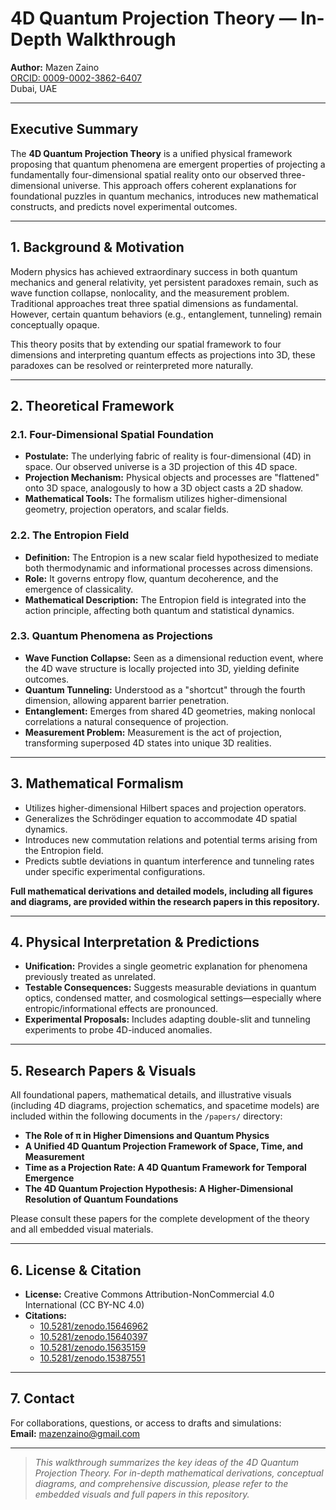# 4D Quantum Projection Theory — In-Depth Walkthrough

**Author:** Mazen Zaino  
[ORCID: 0009-0002-3862-6407](https://orcid.org/0009-0002-3862-6407)  
Dubai, UAE

---

## Executive Summary

The **4D Quantum Projection Theory** is a unified physical framework proposing that quantum phenomena are emergent properties of projecting a fundamentally four-dimensional spatial reality onto our observed three-dimensional universe. This approach offers coherent explanations for foundational puzzles in quantum mechanics, introduces new mathematical constructs, and predicts novel experimental outcomes.

---

## 1. Background & Motivation

Modern physics has achieved extraordinary success in both quantum mechanics and general relativity, yet persistent paradoxes remain, such as wave function collapse, nonlocality, and the measurement problem. Traditional approaches treat three spatial dimensions as fundamental. However, certain quantum behaviors (e.g., entanglement, tunneling) remain conceptually opaque.

This theory posits that by extending our spatial framework to four dimensions and interpreting quantum effects as projections into 3D, these paradoxes can be resolved or reinterpreted more naturally.

---

## 2. Theoretical Framework

### 2.1. Four-Dimensional Spatial Foundation

- **Postulate:** The underlying fabric of reality is four-dimensional (4D) in space. Our observed universe is a 3D projection of this 4D space.
- **Projection Mechanism:** Physical objects and processes are "flattened" onto 3D space, analogously to how a 3D object casts a 2D shadow.
- **Mathematical Tools:** The formalism utilizes higher-dimensional geometry, projection operators, and scalar fields.

### 2.2. The Entropion Field

- **Definition:** The Entropion is a new scalar field hypothesized to mediate both thermodynamic and informational processes across dimensions.
- **Role:** It governs entropy flow, quantum decoherence, and the emergence of classicality.
- **Mathematical Description:** The Entropion field is integrated into the action principle, affecting both quantum and statistical dynamics.

### 2.3. Quantum Phenomena as Projections

- **Wave Function Collapse:** Seen as a dimensional reduction event, where the 4D wave structure is locally projected into 3D, yielding definite outcomes.
- **Quantum Tunneling:** Understood as a "shortcut" through the fourth dimension, allowing apparent barrier penetration.
- **Entanglement:** Emerges from shared 4D geometries, making nonlocal correlations a natural consequence of projection.
- **Measurement Problem:** Measurement is the act of projection, transforming superposed 4D states into unique 3D realities.

---

## 3. Mathematical Formalism

- Utilizes higher-dimensional Hilbert spaces and projection operators.
- Generalizes the Schrödinger equation to accommodate 4D spatial dynamics.
- Introduces new commutation relations and potential terms arising from the Entropion field.
- Predicts subtle deviations in quantum interference and tunneling rates under specific experimental configurations.

**Full mathematical derivations and detailed models, including all figures and diagrams, are provided within the research papers in this repository.**

---

## 4. Physical Interpretation & Predictions

- **Unification:** Provides a single geometric explanation for phenomena previously treated as unrelated.
- **Testable Consequences:** Suggests measurable deviations in quantum optics, condensed matter, and cosmological settings—especially where entropic/informational effects are pronounced.
- **Experimental Proposals:** Includes adapting double-slit and tunneling experiments to probe 4D-induced anomalies.

---

## 5. Research Papers & Visuals

All foundational papers, mathematical details, and illustrative visuals (including 4D diagrams, projection schematics, and spacetime models) are included within the following documents in the `/papers/` directory:

- **The Role of π in Higher Dimensions and Quantum Physics**
- **A Unified 4D Quantum Projection Framework of Space, Time, and Measurement**
- **Time as a Projection Rate: A 4D Quantum Framework for Temporal Emergence**
- **The 4D Quantum Projection Hypothesis: A Higher-Dimensional Resolution of Quantum Foundations**

Please consult these papers for the complete development of the theory and all embedded visual materials.

---

## 6. License & Citation

- **License:** Creative Commons Attribution-NonCommercial 4.0 International (CC BY-NC 4.0)
- **Citations:**  
  - [10.5281/zenodo.15646962](https://doi.org/10.5281/zenodo.15646962)  
  - [10.5281/zenodo.15640397](https://doi.org/10.5281/zenodo.15640397)  
  - [10.5281/zenodo.15635159](https://doi.org/10.5281/zenodo.15635159)  
  - [10.5281/zenodo.15387551](https://doi.org/10.5281/zenodo.15387551)

---

## 7. Contact

For collaborations, questions, or access to drafts and simulations:  
**Email:** mazenzaino@gmail.com

---

> *This walkthrough summarizes the key ideas of the 4D Quantum Projection Theory. For in-depth mathematical derivations, conceptual diagrams, and comprehensive discussion, please refer to the embedded visuals and full papers in this repository.*
